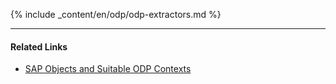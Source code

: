 {% include _content/en/odp/odp-extractors.md %}

****
#### Related Links
- [SAP Objects and Suitable ODP Contexts](../odp#about-xtract-odp)
